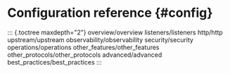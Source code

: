 Configuration reference {#config}
=======================

::: {.toctree maxdepth="2"}
overview/overview listeners/listeners http/http upstream/upstream
observability/observability security/security operations/operations
other_features/other_features other_protocols/other_protocols
advanced/advanced best_practices/best_practices
:::

